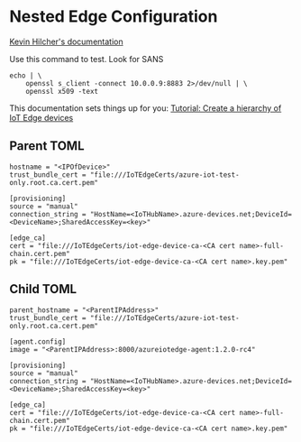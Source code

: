 # Nested Edge Configuration

[Kevin Hilcher's documentation](https://github.com/Azure/CertsForIoT-B)

Use this command to test.  Look for SANS
```
echo | \
    openssl s_client -connect 10.0.0.9:8883 2>/dev/null | \
    openssl x509 -text
```

This documentation sets things up for you: [Tutorial: Create a hierarchy of IoT Edge devices](https://docs.microsoft.com/en-us/azure/iot-edge/tutorial-nested-iot-edge?view=iotedge-2020-11)

## Parent TOML
```
hostname = "<IPOfDevice>"
trust_bundle_cert = "file:///IoTEdgeCerts/azure-iot-test-only.root.ca.cert.pem"

[provisioning]
source = "manual"
connection_string = "HostName=<IoTHubName>.azure-devices.net;DeviceId=<DeviceName>;SharedAccessKey=<key>"

[edge_ca]
cert = "file:///IoTEdgeCerts/iot-edge-device-ca-<CA cert name>-full-chain.cert.pem"
pk = "file:///IoTEdgeCerts/iot-edge-device-ca-<CA cert name>.key.pem"
```

## Child TOML
```
parent_hostname = "<ParentIPAddress>"
trust_bundle_cert = "file:///IoTEdgeCerts/azure-iot-test-only.root.ca.cert.pem"

[agent.config]
image = "<ParentIPAddress>:8000/azureiotedge-agent:1.2.0-rc4"

[provisioning]
source = "manual"
connection_string = "HostName=<IoTHubName>.azure-devices.net;DeviceId=<DeviceName>;SharedAccessKey=<key>"

[edge_ca]
cert = "file:///IoTEdgeCerts/iot-edge-device-ca-<CA cert name>-full-chain.cert.pem"
pk = "file:///IoTEdgeCerts/iot-edge-device-ca-<CA cert name>.key.pem"
```
